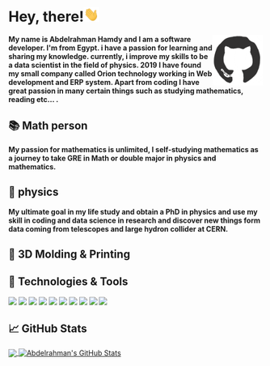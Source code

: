 # Hey, there!<img src="https://github.com/AbdelrahmanHamdy1996/AbdelrahmanHamdy1996/blob/master/wave.gif" width="30px">

<img align="right" width="100" height="100" src="https://github.com/AbdelrahmanHamdy1996/AbdelrahmanHamdy1996/blob/master/octo.gif">

<p> <b>
My name is Abdelrahman Hamdy and I am a software developer. I'm from Egypt. i have a passion for learning and sharing my knowledge. currently, i improve my skills to be a data scientist in the field of physics. 2019 I have found my small company called Orion technology working in Web development and ERP system. Apart from coding I have great passion in many certain things such as studying mathematics, reading etc... .
</b> </p>

## :books: Math person 

<p> <b>
My passion for mathematics is unlimited, I self-studying mathematics as a journey to take GRE in Math or double major in physics and mathematics.
</b></p>

## :telescope: physics
<p> <b>
My ultimate goal in my life study and obtain a PhD in physics and use my skill in coding and data science in research and discover new things form data coming from telescopes and large hydron collider at CERN.
</b> </p>

## :space_invader: 3D Molding & Printing

## :wrench: Technologies & Tools <br>

![](https://img.shields.io/badge/OS-Ubuntu-informational?style=flat&logo=Ubuntu&logoColor=white&color=2bbc8a)
![](https://img.shields.io/badge/Editor-VScode-informational?style=flat&logo=Visual-Studio-code&logoColor=white&color=2bbc8a)
![](https://img.shields.io/badge/Editor-Jupyter-informational?style=flat&logo=Jupyter&logoColor=white&color=2bbc8a)
![](https://img.shields.io/badge/Code-Python-informational?style=flat&logo=python&logoColor=white&color=2bbc8a)
![](https://img.shields.io/badge/Shell-Bash-informational?style=flat&logo=gnu-bash&logoColor=white&color=2bbc8a)
![](https://img.shields.io/badge/Tools-PostgreSQL-informational?style=flat&logo=postgresql&logoColor=white&color=2bbc8a)
![](https://img.shields.io/badge/Tools-Anaconda-informational?style=flat&logo=Anaconda&logoColor=white&color=2bbc8a)
![](https://img.shields.io/badge/Tools-ProtocolBuffers-informational?style=flat&logo=Google&logoColor=white&color=2bbc8a)
![](https://img.shields.io/badge/Cloud-Digital_Ocean-informational?style=flat&logo=digitalocean&logoColor=white&color=2bbc8a)
![](https://img.shields.io/badge/Cloud-GoogleCloud-informational?style=flat&logo=Google-Cloud&logoColor=white&color=2bbc8a)

## &#x1f4c8; GitHub Stats

<a href="https://github.com/AbdelrahmanHamdy1996/AbdelrahmanHamdy1996">
  <img align="center" src="https://github-readme-stats.vercel.app/api/top-langs/?username=AbdelrahmanHamdy1996&hide=java,html&title_color=ffffff&text_color=c9cacc&icon_color=2bbc8a&bg_color=1d1f21" />
</a>
<a href="https://github.com/AbdelrahmanHamdy1996/AbdelrahmanHamdy1996">
  <img align="center" src="https://github-readme-stats.vercel.app/api?username=AbdelrahmanHamdy1996&show_icons=true&line_height=27&count_private=true&title_color=ffffff&text_color=c9cacc&icon_color=2bbc8a&bg_color=1d1f21" alt="Abdelrahman's GitHub Stats" />
</a>

